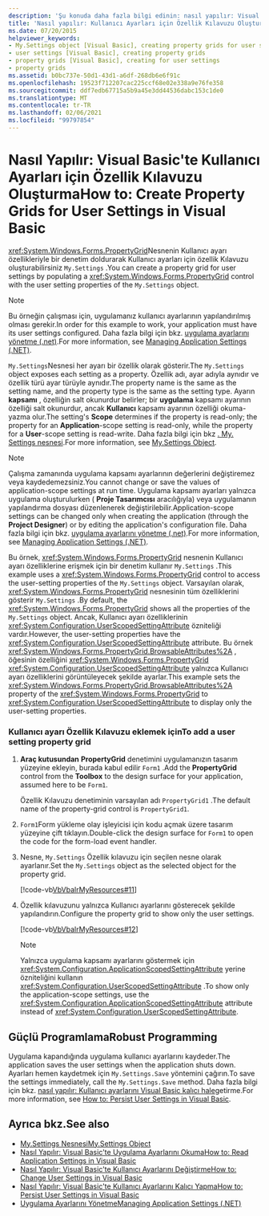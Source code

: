 ```yaml
---
description: 'Şu konuda daha fazla bilgi edinin: nasıl yapılır: Visual Basic Kullanıcı ayarları için özellik kılavuzları oluşturma'
title: 'Nasıl yapılır: Kullanıcı Ayarları için Özellik Kılavuzu Oluşturma'
ms.date: 07/20/2015
helpviewer_keywords:
- My.Settings object [Visual Basic], creating property grids for user settings
- user settings [Visual Basic], creating property grids
- property grids [Visual Basic], creating for user settings
- property grids
ms.assetid: b0bc737e-50d1-43d1-a6df-268db6e6f91c
ms.openlocfilehash: 19523f712207cac225ccf68e02e338a9e76fe358
ms.sourcegitcommit: ddf7edb67715a5b9a45e3dd44536dabc153c1de0
ms.translationtype: MT
ms.contentlocale: tr-TR
ms.lasthandoff: 02/06/2021
ms.locfileid: "99797854"
---
```

# <a name="how-to-create-property-grids-for-user-settings-in-visual-basic"></a><span data-ttu-id="d467f-103">Nasıl Yapılır: Visual Basic'te Kullanıcı Ayarları için Özellik Kılavuzu Oluşturma</span><span class="sxs-lookup"><span data-stu-id="d467f-103">How to: Create Property Grids for User Settings in Visual Basic</span></span>

<span data-ttu-id="d467f-104"><xref:System.Windows.Forms.PropertyGrid>Nesnenin Kullanıcı ayarı özellikleriyle bir denetim doldurarak Kullanıcı ayarları için özellik Kılavuzu oluşturabilirsiniz `My.Settings` .</span><span class="sxs-lookup"><span data-stu-id="d467f-104">You can create a property grid for user settings by populating a <xref:System.Windows.Forms.PropertyGrid> control with the user setting properties of the `My.Settings` object.</span></span>  
  
> [!NOTE]
> <span data-ttu-id="d467f-105">Bu örneğin çalışması için, uygulamanız kullanıcı ayarlarının yapılandırılmış olması gerekir.</span><span class="sxs-lookup"><span data-stu-id="d467f-105">In order for this example to work, your application must have its user settings configured.</span></span> <span data-ttu-id="d467f-106">Daha fazla bilgi için bkz. [uygulama ayarlarını yönetme (.net)](/visualstudio/ide/managing-application-settings-dotnet).</span><span class="sxs-lookup"><span data-stu-id="d467f-106">For more information, see [Managing Application Settings (.NET)](/visualstudio/ide/managing-application-settings-dotnet).</span></span>  
  
 <span data-ttu-id="d467f-107">`My.Settings`Nesnesi her ayarı bir özellik olarak gösterir.</span><span class="sxs-lookup"><span data-stu-id="d467f-107">The `My.Settings` object exposes each setting as a property.</span></span> <span data-ttu-id="d467f-108">Özellik adı, ayar adıyla aynıdır ve özellik türü ayar türüyle aynıdır.</span><span class="sxs-lookup"><span data-stu-id="d467f-108">The property name is the same as the setting name, and the property type is the same as the setting type.</span></span> <span data-ttu-id="d467f-109">Ayarın **kapsamı** , özelliğin salt okunurdur belirler; bir **uygulama** kapsamı ayarının özelliği salt okunurdur, ancak **Kullanıcı** kapsamı ayarının özelliği okuma-yazma olur.</span><span class="sxs-lookup"><span data-stu-id="d467f-109">The setting's **Scope** determines if the property is read-only; the property for an **Application**-scope setting is read-only, while the property for a **User**-scope setting is read-write.</span></span> <span data-ttu-id="d467f-110">Daha fazla bilgi için bkz [. My. Settings nesnesi](../../../language-reference/objects/my-settings-object.md).</span><span class="sxs-lookup"><span data-stu-id="d467f-110">For more information, see [My.Settings Object](../../../language-reference/objects/my-settings-object.md).</span></span>  
  
> [!NOTE]
> <span data-ttu-id="d467f-111">Çalışma zamanında uygulama kapsamı ayarlarının değerlerini değiştiremez veya kaydedemezsiniz.</span><span class="sxs-lookup"><span data-stu-id="d467f-111">You cannot change or save the values of application-scope settings at run time.</span></span> <span data-ttu-id="d467f-112">Uygulama kapsamı ayarları yalnızca uygulama oluşturulurken ( **Proje Tasarımcısı** aracılığıyla) veya uygulamanın yapılandırma dosyası düzenlenerek değiştirilebilir.</span><span class="sxs-lookup"><span data-stu-id="d467f-112">Application-scope settings can be changed only when creating the application (through the **Project Designer**) or by editing the application's configuration file.</span></span> <span data-ttu-id="d467f-113">Daha fazla bilgi için bkz. [uygulama ayarlarını yönetme (.net)](/visualstudio/ide/managing-application-settings-dotnet).</span><span class="sxs-lookup"><span data-stu-id="d467f-113">For more information, see [Managing Application Settings (.NET)](/visualstudio/ide/managing-application-settings-dotnet).</span></span>  
  
 <span data-ttu-id="d467f-114">Bu örnek, <xref:System.Windows.Forms.PropertyGrid> nesnenin Kullanıcı ayarı özelliklerine erişmek için bir denetim kullanır `My.Settings` .</span><span class="sxs-lookup"><span data-stu-id="d467f-114">This example uses a <xref:System.Windows.Forms.PropertyGrid> control to access the user-setting properties of the `My.Settings` object.</span></span> <span data-ttu-id="d467f-115">Varsayılan olarak, <xref:System.Windows.Forms.PropertyGrid> nesnesinin tüm özelliklerini gösterir `My.Settings` .</span><span class="sxs-lookup"><span data-stu-id="d467f-115">By default, the <xref:System.Windows.Forms.PropertyGrid> shows all the properties of the `My.Settings` object.</span></span> <span data-ttu-id="d467f-116">Ancak, Kullanıcı ayarı özelliklerinin <xref:System.Configuration.UserScopedSettingAttribute> özniteliği vardır.</span><span class="sxs-lookup"><span data-stu-id="d467f-116">However, the user-setting properties have the <xref:System.Configuration.UserScopedSettingAttribute> attribute.</span></span> <span data-ttu-id="d467f-117">Bu örnek <xref:System.Windows.Forms.PropertyGrid.BrowsableAttributes%2A> , öğesinin özelliğini <xref:System.Windows.Forms.PropertyGrid> <xref:System.Configuration.UserScopedSettingAttribute> yalnızca Kullanıcı ayarı özelliklerini görüntüleyecek şekilde ayarlar.</span><span class="sxs-lookup"><span data-stu-id="d467f-117">This example sets the <xref:System.Windows.Forms.PropertyGrid.BrowsableAttributes%2A> property of the <xref:System.Windows.Forms.PropertyGrid> to <xref:System.Configuration.UserScopedSettingAttribute> to display only the user-setting properties.</span></span>  
  
### <a name="to-add-a-user-setting-property-grid"></a><span data-ttu-id="d467f-118">Kullanıcı ayarı Özellik Kılavuzu eklemek için</span><span class="sxs-lookup"><span data-stu-id="d467f-118">To add a user setting property grid</span></span>  
  
1. <span data-ttu-id="d467f-119">**Araç kutusundan** **PropertyGrid** denetimini uygulamanızın tasarım yüzeyine ekleyin, burada kabul edilir `Form1` .</span><span class="sxs-lookup"><span data-stu-id="d467f-119">Add the **PropertyGrid** control from the **Toolbox** to the design surface for your application, assumed here to be `Form1`.</span></span>  
  
     <span data-ttu-id="d467f-120">Özellik Kılavuzu denetiminin varsayılan adı `PropertyGrid1` .</span><span class="sxs-lookup"><span data-stu-id="d467f-120">The default name of the property-grid control is `PropertyGrid1`.</span></span>  
  
2. <span data-ttu-id="d467f-121">`Form1`Form yükleme olay işleyicisi için kodu açmak üzere tasarım yüzeyine çift tıklayın.</span><span class="sxs-lookup"><span data-stu-id="d467f-121">Double-click the design surface for `Form1` to open the code for the form-load event handler.</span></span>  
  
3. <span data-ttu-id="d467f-122">Nesne, `My.Settings` Özellik kılavuzu için seçilen nesne olarak ayarlanır.</span><span class="sxs-lookup"><span data-stu-id="d467f-122">Set the `My.Settings` object as the selected object for the property grid.</span></span>  
  
     [!code-vb[VbVbalrMyResources#11](~/samples/snippets/visualbasic/VS_Snippets_VBCSharp/VbVbalrMyResources/VB/Form1.vb#11)]  
  
4. <span data-ttu-id="d467f-123">Özellik kılavuzunu yalnızca Kullanıcı ayarlarını gösterecek şekilde yapılandırın.</span><span class="sxs-lookup"><span data-stu-id="d467f-123">Configure the property grid to show only the user settings.</span></span>  
  
     [!code-vb[VbVbalrMyResources#12](~/samples/snippets/visualbasic/VS_Snippets_VBCSharp/VbVbalrMyResources/VB/Form1.vb#12)]  
  
    > [!NOTE]
    > <span data-ttu-id="d467f-124">Yalnızca uygulama kapsamı ayarlarını göstermek için <xref:System.Configuration.ApplicationScopedSettingAttribute> yerine özniteliğini kullanın  <xref:System.Configuration.UserScopedSettingAttribute> .</span><span class="sxs-lookup"><span data-stu-id="d467f-124">To show only the application-scope settings, use the <xref:System.Configuration.ApplicationScopedSettingAttribute> attribute instead of  <xref:System.Configuration.UserScopedSettingAttribute>.</span></span>  
  
## <a name="robust-programming"></a><span data-ttu-id="d467f-125">Güçlü Programlama</span><span class="sxs-lookup"><span data-stu-id="d467f-125">Robust Programming</span></span>  

 <span data-ttu-id="d467f-126">Uygulama kapandığında uygulama kullanıcı ayarlarını kaydeder.</span><span class="sxs-lookup"><span data-stu-id="d467f-126">The application saves the user settings when the application shuts down.</span></span> <span data-ttu-id="d467f-127">Ayarları hemen kaydetmek için `My.Settings.Save` yöntemini çağırın.</span><span class="sxs-lookup"><span data-stu-id="d467f-127">To save the settings immediately, call the `My.Settings.Save` method.</span></span> <span data-ttu-id="d467f-128">Daha fazla bilgi için bkz. [nasıl yapılır: Kullanıcı ayarlarını Visual Basic kalıcı hale](how-to-persist-user-settings.md)getirme.</span><span class="sxs-lookup"><span data-stu-id="d467f-128">For more information, see [How to: Persist User Settings in Visual Basic](how-to-persist-user-settings.md).</span></span>  
  
## <a name="see-also"></a><span data-ttu-id="d467f-129">Ayrıca bkz.</span><span class="sxs-lookup"><span data-stu-id="d467f-129">See also</span></span>

- [<span data-ttu-id="d467f-130">My.Settings Nesnesi</span><span class="sxs-lookup"><span data-stu-id="d467f-130">My.Settings Object</span></span>](../../../language-reference/objects/my-settings-object.md)
- [<span data-ttu-id="d467f-131">Nasıl Yapılır: Visual Basic'te Uygulama Ayarlarını Okuma</span><span class="sxs-lookup"><span data-stu-id="d467f-131">How to: Read Application Settings in Visual Basic</span></span>](how-to-read-application-settings.md)
- [<span data-ttu-id="d467f-132">Nasıl Yapılır: Visual Basic'te Kullanıcı Ayarlarını Değiştirme</span><span class="sxs-lookup"><span data-stu-id="d467f-132">How to: Change User Settings in Visual Basic</span></span>](how-to-change-user-settings.md)
- [<span data-ttu-id="d467f-133">Nasıl Yapılır: Visual Basic'te Kullanıcı Ayarlarını Kalıcı Yapma</span><span class="sxs-lookup"><span data-stu-id="d467f-133">How to: Persist User Settings in Visual Basic</span></span>](how-to-persist-user-settings.md)
- [<span data-ttu-id="d467f-134">Uygulama Ayarlarını Yönetme</span><span class="sxs-lookup"><span data-stu-id="d467f-134">Managing Application Settings (.NET)</span></span>](/visualstudio/ide/managing-application-settings-dotnet)
